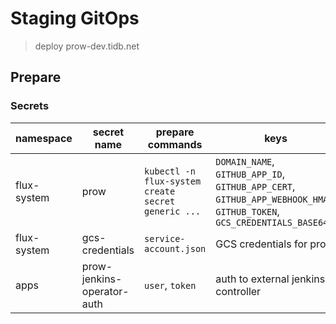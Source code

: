 # Staging GitOps

> deploy prow-dev.tidb.net

## Prepare

### Secrets

| namespace   | secret name                | prepare commands                                   | keys                                                                                                                   | description |
| ----------- | -------------------------- | -------------------------------------------------- | ---------------------------------------------------------------------------------------------------------------------- | ----------- |
| flux-system | prow                       | `kubectl -n flux-system create secret generic ...` | `DOMAIN_NAME`, `GITHUB_APP_ID`, `GITHUB_APP_CERT`, `GITHUB_APP_WEBHOOK_HMAC`, `GITHUB_TOKEN`, `GCS_CREDENTIALS_BASE64` |             |
| flux-system | gcs-credentials            | `service-account.json`                             | GCS credentials for prow                                                                                               |             |
| apps        | prow-jenkins-operator-auth | `user`, `token`                                    | auth to external jenkins controller                                                                                    |             |

